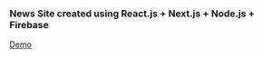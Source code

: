 <h3> News Site created using React.js + Next.js + Node.js + Firebase </h3>

<a href='https://news-irm.vercel.app/'>Demo</a>

